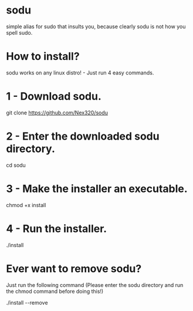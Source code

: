 # sodu
simple alias for sudo that insults you, because clearly sodu is not how you spell sudo.

# How to install?
sodu works on any linux distro! - Just run 4 easy commands.

# 1 - Download sodu.
git clone https://github.com/Nex320/sodu

# 2 - Enter the downloaded sodu directory.
cd sodu

# 3 - Make the installer an executable.
chmod +x install

# 4 - Run the installer.
./install


# Ever want to remove sodu?
Just run the following command (Please enter the sodu directory and run the chmod command before doing this!)

./install --remove
